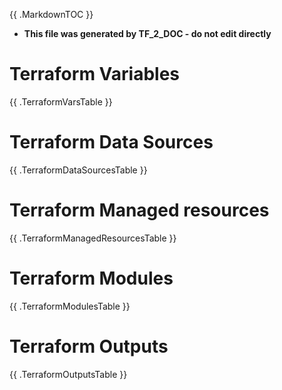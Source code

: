 {{ .MarkdownTOC }}

* **This file was generated by TF_2_DOC - do not edit directly** 

# Terraform Variables

{{ .TerraformVarsTable }}

# Terraform Data Sources

{{ .TerraformDataSourcesTable }}

# Terraform Managed resources

{{ .TerraformManagedResourcesTable }}

# Terraform Modules

{{ .TerraformModulesTable }}

# Terraform Outputs

{{ .TerraformOutputsTable }}
